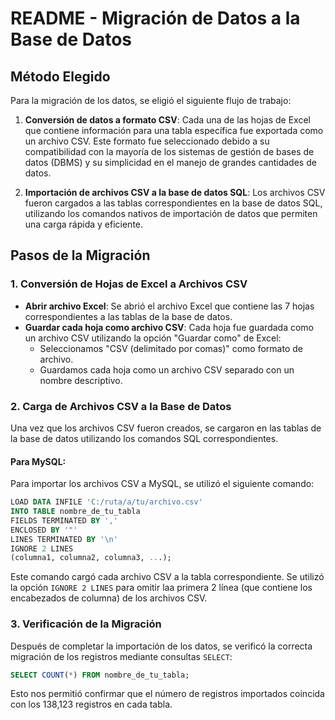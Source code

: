 
# README - Migración de Datos a la Base de Datos

## Método Elegido

Para la migración de los datos, se eligió el siguiente flujo de trabajo:

1. **Conversión de datos a formato CSV**: Cada una de las hojas de Excel que contiene información para una tabla específica fue exportada como un archivo CSV. Este formato fue seleccionado debido a su compatibilidad con la mayoría de los sistemas de gestión de bases de datos (DBMS) y su simplicidad en el manejo de grandes cantidades de datos.

2. **Importación de archivos CSV a la base de datos SQL**: Los archivos CSV fueron cargados a las tablas correspondientes en la base de datos SQL, utilizando los comandos nativos de importación de datos que permiten una carga rápida y eficiente.

## Pasos de la Migración

### 1. Conversión de Hojas de Excel a Archivos CSV

- **Abrir archivo Excel**: Se abrió el archivo Excel que contiene las 7 hojas correspondientes a las tablas de la base de datos.
- **Guardar cada hoja como archivo CSV**: Cada hoja fue guardada como un archivo CSV utilizando la opción "Guardar como" de Excel:
  - Seleccionamos "CSV (delimitado por comas)" como formato de archivo.
  - Guardamos cada hoja como un archivo CSV separado con un nombre descriptivo.

### 2. Carga de Archivos CSV a la Base de Datos

Una vez que los archivos CSV fueron creados, se cargaron en las tablas de la base de datos utilizando los comandos SQL correspondientes.

#### Para MySQL:

Para importar los archivos CSV a MySQL, se utilizó el siguiente comando:

```sql
LOAD DATA INFILE 'C:/ruta/a/tu/archivo.csv'
INTO TABLE nombre_de_tu_tabla
FIELDS TERMINATED BY ',' 
ENCLOSED BY '"'
LINES TERMINATED BY '\n'
IGNORE 2 LINES
(columna1, columna2, columna3, ...);
```

Este comando cargó cada archivo CSV a la tabla correspondiente. Se utilizó la opción `IGNORE 2 LINES` para omitir laa primera 2 línea (que contiene los encabezados de columna) de los archivos CSV.


### 3. Verificación de la Migración

Después de completar la importación de los datos, se verificó la correcta migración de los registros mediante consultas `SELECT`:

```sql
SELECT COUNT(*) FROM nombre_de_tu_tabla;
```

Esto nos permitió confirmar que el número de registros importados coincida con los 138,123 registros en cada tabla.
